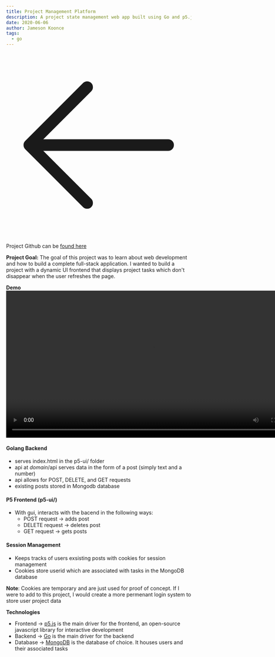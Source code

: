 ```yaml
---
title: Project Management Platform
description: A project state management web app built using Go and p5.js
date: 2020-06-06
author: Jameson Koonce
tags:
  - go
---
```


<a href="/projects">
  <div class="fixed top-0 left-0 m-[1.5rem] hover:scale-[120%] duration-100">
      <svg xmlns="http://www.w3.org/2000/svg" fill="none" viewBox="0 0 24 24" stroke-width="1.5" stroke="currentColor" class="w-10 h-10">
          <path stroke-linecap="round" stroke-linejoin="round" d="M10.5 19.5L3 12m0 0l7.5-7.5M3 12h18" />
      </svg>          
  </div>
</a>

Project Github can be <a href="https://github.com/jrkoonce-invis/State-Management-Web-App/tree/master/" target="_blank">found here</a>

**Project Goal:** The goal of this project was to learn about web development and how to build a complete full-stack application. I wanted to build a project with a dynamic UI frontend that displays project tasks which don't disappear when the user refreshes the page.

**Demo** 
<video width="800" controls>
    <source src="../../static/img/statemanagement.mp4" type="video/mp4">
</video>

#### Golang Backend
- serves index.html in the p5-ui/ folder
- api at *domain*/api serves data in the form of a post (simply text and a number)
- api allows for POST, DELETE, and GET requests
- existing posts stored in Mongodb database

#### P5 Frontend (p5-ui/)
- With gui, interacts with the bacend in the following ways:
    - POST request -> adds post
    - DELETE request -> deletes post
    - GET request -> gets posts

#### Session Management
- Keeps tracks of users exsisting posts with cookies for session management
- Cookies store userid which are associated with tasks in the MongoDB database

**Note**: Cookies are temporary and are just used for proof of concept. If I were to add to
this project, I would create a more permenant login system to store user project data

**Technologies**
- Frontend -> <a href="https://p5js.org/" target="_blank">p5.js</a> is the main driver for the frontend, an open-source javascript library for interactive development
- Backend -> <a href="https://go.dev/" target="_blank">Go</a> is the main driver for the backend
- Database -> <a href="https://www.mongodb.com/" target="_blank">MongoDB</a> is the database of choice. It houses users and their associated tasks